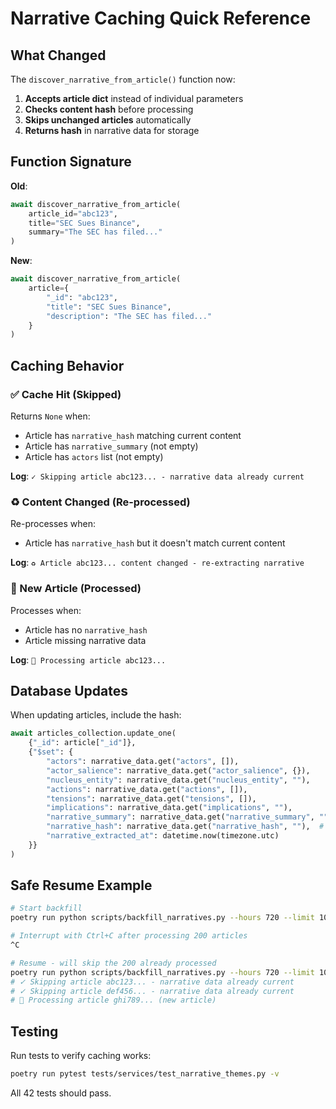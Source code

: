 # Narrative Caching Quick Reference

## What Changed

The `discover_narrative_from_article()` function now:
1. **Accepts article dict** instead of individual parameters
2. **Checks content hash** before processing
3. **Skips unchanged articles** automatically
4. **Returns hash** in narrative data for storage

## Function Signature

**Old**:
```python
await discover_narrative_from_article(
    article_id="abc123",
    title="SEC Sues Binance",
    summary="The SEC has filed..."
)
```

**New**:
```python
await discover_narrative_from_article(
    article={
        "_id": "abc123",
        "title": "SEC Sues Binance",
        "description": "The SEC has filed..."
    }
)
```

## Caching Behavior

### ✅ Cache Hit (Skipped)
Returns `None` when:
- Article has `narrative_hash` matching current content
- Article has `narrative_summary` (not empty)
- Article has `actors` list (not empty)

**Log**: `✓ Skipping article abc123... - narrative data already current`

### ♻️ Content Changed (Re-processed)
Re-processes when:
- Article has `narrative_hash` but it doesn't match current content

**Log**: `♻️ Article abc123... content changed - re-extracting narrative`

### 🔄 New Article (Processed)
Processes when:
- Article has no `narrative_hash`
- Article missing narrative data

**Log**: `🔄 Processing article abc123...`

## Database Updates

When updating articles, include the hash:

```python
await articles_collection.update_one(
    {"_id": article["_id"]},
    {"$set": {
        "actors": narrative_data.get("actors", []),
        "actor_salience": narrative_data.get("actor_salience", {}),
        "nucleus_entity": narrative_data.get("nucleus_entity", ""),
        "actions": narrative_data.get("actions", []),
        "tensions": narrative_data.get("tensions", []),
        "implications": narrative_data.get("implications", ""),
        "narrative_summary": narrative_data.get("narrative_summary", ""),
        "narrative_hash": narrative_data.get("narrative_hash", ""),  # ← Add this
        "narrative_extracted_at": datetime.now(timezone.utc)
    }}
)
```

## Safe Resume Example

```bash
# Start backfill
poetry run python scripts/backfill_narratives.py --hours 720 --limit 1000

# Interrupt with Ctrl+C after processing 200 articles
^C

# Resume - will skip the 200 already processed
poetry run python scripts/backfill_narratives.py --hours 720 --limit 1000
# ✓ Skipping article abc123... - narrative data already current
# ✓ Skipping article def456... - narrative data already current
# 🔄 Processing article ghi789... (new article)
```

## Testing

Run tests to verify caching works:
```bash
poetry run pytest tests/services/test_narrative_themes.py -v
```

All 42 tests should pass.
